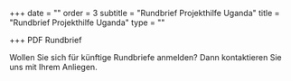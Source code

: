+++
date = ""
order = 3
subtitle = "Rundbrief Projekthilfe Uganda"
title = "Rundbrief Projekthilfe Uganda"
type = ""

+++
PDF Rundbrief

Wollen Sie sich für künftige Rundbriefe anmelden? Dann kontaktieren Sie uns mit Ihrem Anliegen.